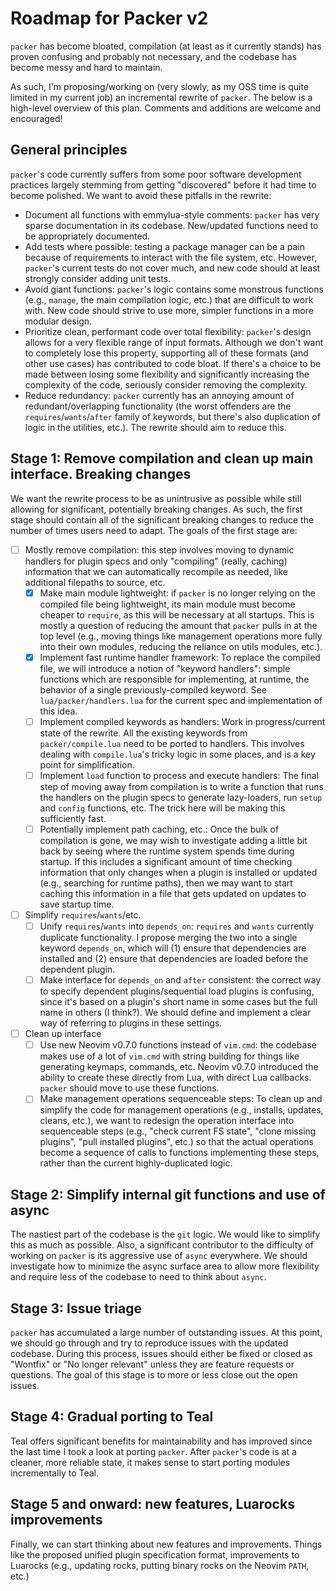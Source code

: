 # Roadmap for Packer v2

`packer` has become bloated, compilation (at least as it currently stands) has proven confusing and probably not necessary, and the codebase has become messy and hard to maintain.

As such, I'm proposing/working on (very slowly, as my OSS time is quite limited in my current job) an incremental rewrite of `packer`.
The below is a high-level overview of this plan.
Comments and additions are welcome and encouraged!

## General principles

`packer`'s code currently suffers from some poor software development practices largely stemming from getting "discovered" before it had time to become polished.
We want to avoid these pitfalls in the rewrite:

- Document all functions with emmylua-style comments: `packer` has very sparse documentation in its codebase. New/updated functions need to be appropriately documented.
- Add tests where possible: testing a package manager can be a pain because of requirements to interact with the file system, etc. However, `packer`'s current tests do not cover much, and new code should at least strongly consider adding unit tests.
- Avoid giant functions: `packer`'s logic contains some monstrous functions (e.g., `manage`, the main compilation logic, etc.) that are difficult to work with. New code should strive to use more, simpler functions in a more modular design.
- Prioritize clean, performant code over total flexibility: `packer`'s design allows for a very flexible range of input formats. Although we don't want to completely lose this property, supporting all of these formats (and other use cases) has contributed to code bloat. If there's a choice to be made between losing some flexibility and significantly increasing the complexity of the code, seriously consider removing the complexity.
- Reduce redundancy: `packer` currently has an annoying amount of redundant/overlapping functionality (the worst offenders are the `requires`/`wants`/`after` family of keywords, but there's also duplication of logic in the utilities, etc.). The rewrite should aim to reduce this.

## Stage 1: Remove compilation and clean up main interface. Breaking changes

We want the rewrite process to be as unintrusive as possible while still allowing for significant, potentially breaking changes.
As such, the first stage should contain all of the significant breaking changes to reduce the number of times users need to adapt.
The goals of the first stage are:

- [ ] Mostly remove compilation: this step involves moving to dynamic handlers for plugin specs and only "compiling" (really, caching) information that we can automatically recompile as needed, like additional filepaths to source, etc.
  - [x] Make main module lightweight: if `packer` is no longer relying on the compiled file being lightweight, its main module must become cheaper to `require`, as this will be necessary at all startups. This is mostly a question of reducing the amount that `packer` pulls in at the top level (e.g., moving things like management operations more fully into their own modules, reducing the reliance on utils modules, etc.).
  - [x] Implement fast runtime handler framework: To replace the compiled file, we will introduce a notion of "keyword handlers": simple functions which are responsible for implementing, at runtime, the behavior of a single previously-compiled keyword. See `lua/packer/handlers.lua` for the current spec and implementation of this idea.
  - [ ] Implement compiled keywords as handlers: Work in progress/current state of the rewrite. All the existing keywords from `packer/compile.lua` need to be ported to handlers. This involves dealing with `compile.lua`'s tricky logic in some places, and is a key point for simplification.
  - [ ] Implement `load` function to process and execute handlers: The final step of moving away from compilation is to write a function that runs the handlers on the plugin specs to generate lazy-loaders, run `setup` and `config` functions, etc. The trick here will be making this sufficiently fast.
  - [ ] Potentially implement path caching, etc.: Once the bulk of compilation is gone, we may wish to investigate adding a little bit back by seeing where the runtime system spends time during startup. If this includes a significant amount of time checking information that only changes when a plugin is installed or updated (e.g., searching for runtime paths), then we may want to start caching this information in a file that gets updated on updates to save startup time.
- [ ] Simplify `requires`/`wants`/etc.
  - [ ] Unify `requires`/`wants` into `depends_on`: `requires` and `wants` currently duplicate functionality. I propose merging the two into a single keyword `depends_on`, which will (1) ensure that dependencies are installed and (2) ensure that dependencies are loaded before the dependent plugin.
  - [ ] Make interface for `depends_on` and `after` consistent: the correct way to specify dependent plugins/sequential load plugins is confusing, since it's based on a plugin's short name in some cases but the full name in others (I think?). We should define and implement a clear way of referring to plugins in these settings.
- [ ] Clean up interface
  - [ ] Use new Neovim v0.7.0 functions instead of `vim.cmd`: the codebase makes use of a lot of `vim.cmd` with string building for things like generating keymaps, commands, etc. Neovim v0.7.0 introduced the ability to create these directly from Lua, with direct Lua callbacks. `packer` should move to use these functions.
  - [ ] Make management operations sequenceable steps: To clean up and simplify the code for management operations (e.g., installs, updates, cleans, etc.), we want to redesign the operation interface into sequenceable steps (e.g., "check current FS state", "clone missing plugins", "pull installed plugins", etc.) so that the actual operations become a sequence of calls to functions implementing these steps, rather than the current highly-duplicated logic.

## Stage 2: Simplify internal git functions and use of async

The nastiest part of the codebase is the `git` logic.
We would like to simplify this as much as possible.
Also, a significant contributor to the difficulty of working on `packer` is its aggressive use of `async` everywhere.
We should investigate how to minimize the async surface area to allow more flexibility and require less of the codebase to need to think about `async`.

## Stage 3: Issue triage

`packer` has accumulated a large number of outstanding issues.
At this point, we should go through and try to reproduce issues with the updated codebase.
During this process, issues should either be fixed or closed as "Wontfix" or "No longer relevant" unless they are feature requests or questions.
The goal of this stage is to more or less close out the open issues.

## Stage 4: Gradual porting to Teal

Teal offers significant benefits for maintainability and has improved since the last time I took a look at porting `packer`.
After `packer`'s code is at a cleaner, more reliable state, it makes sense to start porting modules incrementally to Teal.

## Stage 5 and onward: new features, Luarocks improvements

Finally, we can start thinking about new features and improvements.
Things like the proposed unified plugin specification format, improvements to Luarocks (e.g., updating rocks, putting binary rocks on the Neovim `PATH`, etc.)
